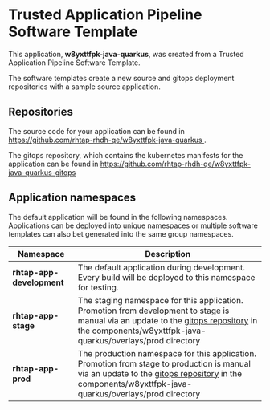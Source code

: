 # Trusted Application Pipeline Software Template

This application, **w8yxttfpk-java-quarkus**, was created from a Trusted Application Pipeline Software Template.

The software templates create a new source and gitops deployment repositories with a sample source application. 

## Repositories

The source code for your application can be found in [https://github.com/rhtap-rhdh-qe/w8yxttfpk-java-quarkus ](https://github.com/rhtap-rhdh-qe/w8yxttfpk-java-quarkus ).
 
The gitops repository, which contains the kubernetes manifests for the application can be found in 
[https://github.com/rhtap-rhdh-qe/w8yxttfpk-java-quarkus-gitops ](https://github.com/rhtap-rhdh-qe/w8yxttfpk-java-quarkus-gitops ) 

## Application namespaces 

The default application will be found in the following namespaces. Applications can be deployed into unique namespaces or multiple software templates can also bet generated into the same group namespaces.  

|  Namespace   |  Description   |  
| -------- | -------- |   
| **rhtap-app-development** | The default application during development. Every build will be deployed to this namespace for testing. | 
| **rhtap-app-stage** | The staging namespace for this application. Promotion from development to stage is manual via an update to the [gitops repository](https://github.com/rhtap-rhdh-qe/w8yxttfpk-java-quarkus-gitops ) in the components/w8yxttfpk-java-quarkus/overlays/prod directory |  
| **rhtap-app-prod** | The production namespace for this application. Promotion from stage to production is manual via an update to the [gitops repository](https://github.com/rhtap-rhdh-qe/w8yxttfpk-java-quarkus-gitops ) in the components/w8yxttfpk-java-quarkus/overlays/prod directory | 